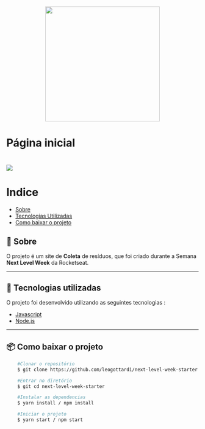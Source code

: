 <h1 align="center" >
    <img width="300px" src="https://raw.githubusercontent.com/DanielObara/NLW-1.0/d7e57f5e53d563f28cefeb078786c6e522fde40a/.github/logo.svg">
</h1>

# Página inicial
<h1>
<img src="https://uploaddeimagens.com.br/images/002/696/205/original/Pagina_inicial.png?1591614728">
</h1>

# Indice
- [Sobre](#-sobre)
- [Tecnologias Utilizadas](#-tecnologias-utilizadas)
- [Como baixar o projeto](#-como-baixar-o-projeto)


## 📑 Sobre

O projeto é um site de **Coleta** de resíduos, que foi criado durante a Semana **Next Level Week** da Rocketseat.

---

## 🚀 Tecnologias utilizadas

O projeto foi desenvolvido utilizando as seguintes tecnologias :

- [Javascript](https://developer.mozilla.org/pt-BR/docs/Web/JavaScript)
- [Node.js](https://nodejs.dev/)
---
## 📦 Como baixar o projeto
```bash
    #Clonar o repositório
    $ git clone https://github.com/leogottardi/next-level-week-starter.git

    #Entrar no diretório
    $ git cd next-level-week-starter

    #Instalar as dependencias
    $ yarn install / npm install

    #Iniciar o projeto
    $ yarn start / npm start
```
